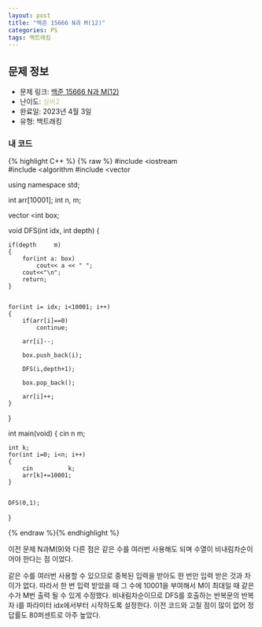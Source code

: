 ```yaml
---
layout: post
title: "백준 15666 N과 M(12)"
categories: PS
tags: 백트래킹
---
```


## 문제 정보
- 문제 링크: [백준 15666 N과 M(12)](https://www.acmicpc.net/problem/15666)
- 난이도: <span style="color:#B5C78A">실버2</span>
- 완료일: 2023년 4월 3일
- 유형: 백트래킹

### 내 코드

{% highlight C++ %} {% raw %}
#include <iostream	
#include <algorithm	
#include <vector	

using namespace std;

int arr[10001];
int n, m;

vector <int	 box;

void DFS(int idx, int depth)
{
	
	if(depth 	 m)
	{
		for(int a: box)
			cout<< a << " ";
		cout<<"\n";
		return;
	}

		
	for(int i= idx; i<10001; i++)
	{
		if(arr[i]==0)
			continue;
		
		arr[i]--;
		
		box.push_back(i);
		
		DFS(i,depth+1);	
		
		box.pop_back();
		
		arr[i]++;
	}
}

int main(void)
{
	cin 		 n 		 m;
	
	int k;
	for(int i=0; i<n; i++)
	{
		cin 		 k;
		arr[k]+=10001;
	}	
	
	
	DFS(0,1);
}

{% endraw %}{% endhighlight %}

이전 문제 N과M(9)와 다른 점은 같은 수를 여러번 사용해도 되며 수열이 비내림차순이어야 한다는 점 이었다. 

같은 수를 여러번 사용할 수 있으므로 중복된 입력을 받아도 한 번만 입력 받은 것과 차이가 없다. 따라서 한 번 입력 받았을 때 그 수에 10001을 부여해서 M이 최대일 때 같은 수가 M번 출력 될 수 있게 수정했다. 비내림차순이므로 DFS를 호출하는 반복문의 반복자 i를 파라미터 idx에서부터 시작하도록 설정한다. 이전 코드와 고칠 점이 많이 없어 정답률도 80퍼센트로 아주 높았다. 
